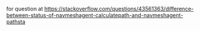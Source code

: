 for question at
https://stackoverflow.com/questions/43561363/difference-between-status-of-navmeshagent-calculatepath-and-navmeshagent-pathsta
